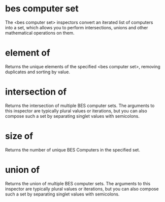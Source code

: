 # bes computer set

The &lt;bes computer set&gt; inspectors convert an iterated list of computers into a set, which allows you to perform intersections, unions and other mathematical operations on them.

# element of <bes computer set>

Returns the unique elements of the specified &lt;bes computer set&gt;, removing duplicates and sorting by value.

# intersection of <bes computer set>

Returns the intersection of multiple BES computer sets. The arguments to this inspector are typically plural values or iterations, but you can also compose such a set by separating singlet values with semicolons.

# size of <bes computer set>

Returns the number of unique BES Computers in the specified set.

# union of <bes computer set>

Returns the union of multiple BES computer sets. The arguments to this inspector are typically plural values or iterations, but you can also compose such a set by separating singlet values with semicolons.
